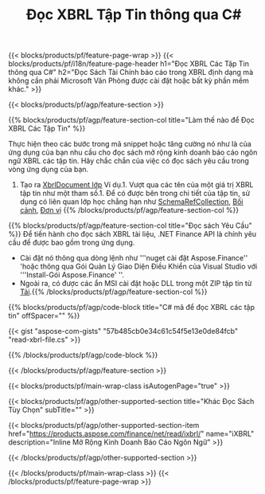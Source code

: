 ﻿---
title: Đọc XBRL Tập Tin thông qua C#
description: Mẫu mã cho XBRL tập tin đọc sách. Sử dụng API Ví dụ mã để đọc hàng loạt XBRL các tập tin trong vòng .NET các ứng dụng dựa trên. 
url: /vi/net/read/xbrl/
family: finance
platformtag: net
feature: read
informat: XBRL
outformat: 
otherformats: 
---
{{< blocks/products/pf/feature-page-wrap >}}
{{< blocks/products/pf/i18n/feature-page-header h1="Đọc XBRL Các Tập Tin thông qua C#" h2="Đọc Sách Tài Chính báo cáo trong XBRL định dạng mà không cần phải Microsoft Văn Phòng được cài đặt hoặc bất kỳ phần mềm khác." >}}

{{< blocks/products/pf/agp/feature-section >}}

{{% blocks/products/pf/agp/feature-section-col title="Làm thế nào để Đọc XBRL Các Tập Tin" %}}

Thực hiện theo các bước trong mã snippet hoặc tăng cường nó như là của ứng dụng của bạn nhu cầu cho đọc sách mở rộng kinh doanh báo cáo ngôn ngữ XBRL các tập tin. Hãy chắc chắn của việc có đọc sách yêu cầu trong vòng ứng dụng của bạn.

1. Tạo ra [XbrlDocument lớp](https://apireference.aspose.com/finance/net/aspose.finance.xbrl/xbrldocument) Ví dụ.1. Vượt qua các tên của một giá trị XBRL tập tin như một tham số.1. Để có được bên trong chi tiết của tập tin, sử dụng có liên quan lớp học chẳng hạn như [SchemaRefCollection](https://apireference.aspose.com/finance/net/aspose.finance.xbrl/schemarefcollection), [Bối cảnh](https://apireference.aspose.com/finance/net/aspose.finance.xbrl/context), [Đơn vị](https://apireference.aspose.com/finance/net/aspose.finance.xbrl/unit) 
{{% /blocks/products/pf/agp/feature-section-col %}}

{{% blocks/products/pf/agp/feature-section-col title="Đọc sách Yêu Cầu" %}}
Để tiến hành cho đọc sách XBRL tài liệu, .NET Finance API là chính yêu cầu để được bao gồm trong ứng dụng. 
- Cài đặt nó thông qua dòng lệnh như '''nuget cài đặt Aspose.Finance'' 'hoặc thông qua Gói Quản Lý Giao Diện Điều Khiển của Visual Studio với '''Install-Gói Aspose.Finance' ''.
- Ngoài ra, có được các ẩn MSI cài đặt hoặc DLL trong một ZIP tập tin từ [Tải](https://downloads.aspose.com/finance/net).{{% /blocks/products/pf/agp/feature-section-col %}}

{{% blocks/products/pf/agp/code-block title="C# mã để đọc XBRL các tập tin" offSpacer="" %}}

{{< gist "aspose-com-gists" "57b485cb0e34c61c54f5e13e0de84fcb" "read-xbrl-file.cs" >}}

{{% /blocks/products/pf/agp/code-block %}}

{{< /blocks/products/pf/agp/feature-section >}}

{{< blocks/products/pf/main-wrap-class isAutogenPage="true" >}}

{{< blocks/products/pf/agp/other-supported-section title="Khác Đọc Sách Tùy Chọn" subTitle="" >}}

{{< blocks/products/pf/agp/other-supported-section-item href="https://products.aspose.com/finance/net/read/ixbrl/" name="iXBRL" description="Inline Mở Rộng Kinh Doanh Báo Cáo Ngôn Ngữ" >}}

{{< /blocks/products/pf/agp/other-supported-section >}}

{{< /blocks/products/pf/main-wrap-class >}}
{{< /blocks/products/pf/feature-page-wrap >}}